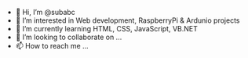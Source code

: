 - 👋 Hi, I’m @subabc
- 👀 I’m interested in Web development, RaspberryPi & Ardunio projects
- 🌱 I’m currently learning HTML, CSS, JavaScript, VB.NET
- 💞️ I’m looking to collaborate on ...
- 📫 How to reach me ...

<!---
subabc/subabc is a ✨ special ✨ repository because its `README.md` (this file) appears on your GitHub profile.
You can click the Preview link to take a look at your changes.
--->
